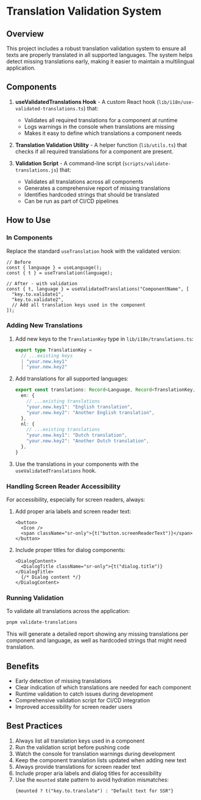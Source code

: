 # Translation Validation System

## Overview

This project includes a robust translation validation system to ensure all texts are properly translated in all supported languages. The system helps detect missing translations early, making it easier to maintain a multilingual application.

## Components

1. **useValidatedTranslations Hook** - A custom React hook (`lib/i18n/use-validated-translations.ts`) that:
   - Validates all required translations for a component at runtime
   - Logs warnings in the console when translations are missing
   - Makes it easy to define which translations a component needs

2. **Translation Validation Utility** - A helper function (`lib/utils.ts`) that checks if all required translations for a component are present.

3. **Validation Script** - A command-line script (`scripts/validate-translations.js`) that:
   - Validates all translations across all components
   - Generates a comprehensive report of missing translations
   - Identifies hardcoded strings that should be translated
   - Can be run as part of CI/CD pipelines

## How to Use

### In Components

Replace the standard `useTranslation` hook with the validated version:

```tsx
// Before
const { language } = useLanguage();
const { t } = useTranslation(language);

// After - with validation
const { t, language } = useValidatedTranslations("ComponentName", [
  "key.to.validate1",
  "key.to.validate2",
  // Add all translation keys used in the component
]);
```

### Adding New Translations

1. Add new keys to the `TranslationKey` type in `lib/i18n/translations.ts`:
   ```typescript
   export type TranslationKey =
     // ...existing keys
     | "your.new.key1"
     | "your.new.key2"
   ```

2. Add translations for all supported languages:
   ```typescript
   export const translations: Record<Language, Record<TranslationKey, string>> = {
     en: {
       // ...existing translations
       "your.new.key1": "English translation",
       "your.new.key2": "Another English translation",
     },
     nl: {
       // ...existing translations
       "your.new.key1": "Dutch translation",
       "your.new.key2": "Another Dutch translation",
     },
   }
   ```

3. Use the translations in your components with the `useValidatedTranslations` hook.

### Handling Screen Reader Accessibility

For accessibility, especially for screen readers, always:

1. Add proper aria labels and screen reader text:
   ```tsx
   <button>
     <Icon />
     <span className="sr-only">{t("button.screenReaderText")}</span>
   </button>
   ```

2. Include proper titles for dialog components:
   ```tsx
   <DialogContent>
     <DialogTitle className="sr-only">{t("dialog.title")}</DialogTitle>
     {/* Dialog content */}
   </DialogContent>
   ```

### Running Validation

To validate all translations across the application:

```bash
pnpm validate-translations
```

This will generate a detailed report showing any missing translations per component and language, as well as hardcoded strings that might need translation.

## Benefits

- Early detection of missing translations
- Clear indication of which translations are needed for each component
- Runtime validation to catch issues during development
- Comprehensive validation script for CI/CD integration
- Improved accessibility for screen reader users

## Best Practices

1. Always list all translation keys used in a component
2. Run the validation script before pushing code
3. Watch the console for translation warnings during development
4. Keep the component translation lists updated when adding new text
5. Always provide translations for screen reader text
6. Include proper aria labels and dialog titles for accessibility
7. Use the `mounted` state pattern to avoid hydration mismatches:
   ```tsx
   {mounted ? t("key.to.translate") : "Default text for SSR"}
   ``` 